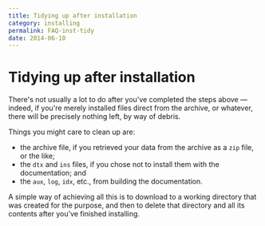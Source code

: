 ```yaml
---
title: Tidying up after installation
category: installing
permalink: FAQ-inst-tidy
date: 2014-06-10
---
```


# Tidying up after installation

There's not usually a lot to do after you've completed the steps
above&nbsp;&mdash; indeed, if you're merely installed files direct from the
archive, or whatever, there will be precisely nothing left, by way of
debris.

Things you might care to clean up are:
  

-  the archive file, if you retrieved your data from the archive
    as a `zip` file, or the like;
-  the `dtx` and `ins` files, if you chose not
    to install them with the documentation; and
-  the `aux`, `log`, `idx`, etc.,
    from building the documentation.

A simple way of achieving all this is to download to a working
directory that was created for the purpose, and then to delete that
directory and all its contents after you've finished installing.


